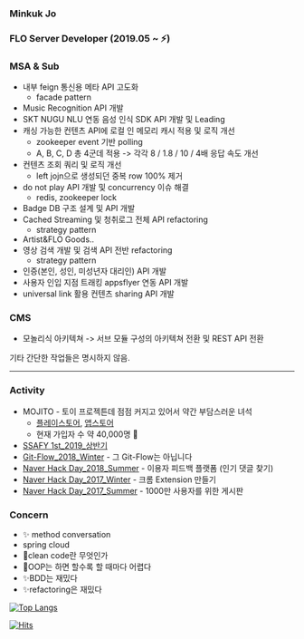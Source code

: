 ### Minkuk Jo

### FLO Server Developer (2019.05 ~ ⚡)
### MSA & Sub
- 내부 feign 통신용 메타 API 고도화
   - facade pattern
- Music Recognition API 개발
- SKT NUGU NLU 연동 음성 인식 SDK API 개발 및 Leading
- 캐싱 가능한 컨텐츠 API에 로컬 인 메모리 캐시 적용 및 로직 개선
   - zookeeper event 기반 polling
   - A, B, C, D 총 4군데 적용 -> 각각 8 / 1.8 / 10 / 4배 응답 속도 개선
- 컨텐츠 조회 쿼리 및 로직 개선
   - left jojn으로 생성되던 중복 row 100% 제거
- do not play API 개발 및 concurrency 이슈 해결
   - redis, zookeeper lock
- Badge DB 구조 설계 및 API 개발
- Cached Streaming 및 청취로그 전체 API refactoring
   - strategy pattern
- Artist&FLO Goods..
- 영상 검색 개발 및 검색 API 전반 refactoring
   - strategy pattern
- 인증(본인, 성인, 미성년자 대리인) API 개발
- 사용자 인입 지점 트래킹 appsflyer 연동 API 개발
- universal link 활용 컨텐츠 sharing API 개발

### CMS
- 모놀리식 아키텍쳐 -> 서브 모듈 구성의 아키텍쳐 전환 및 REST API 전환

기타 간단한 작업들은 명시하지 않음.

---

### Activity
* MOJITO - 토이 프로젝튼데 점점 커지고 있어서 약간 부담스러운 녀석
   * [플레이스토어](https://play.google.com/store/apps/details?id=com.blender.mojito&hl=ko), [앱스토어](https://apps.apple.com/kr/app/%EB%AA%A8%EC%A7%80%EB%98%90-%EB%8D%B0%EC%9D%BC%EB%A6%AC-%EC%9D%B4%EB%AA%A8%EC%A7%80-%EB%8B%A4%EC%9D%B4%EC%96%B4%EB%A6%AC/id1508866668)
   * 현재 가입자 수 약 40,000명 🌱
* [SSAFY 1st_2019_상반기](https://www.ssafy.com/ksp/jsp/swp/swpMain.jsp)
* [Git-Flow_2018_Winter](https://github.com/springframework-storage/Public-GitFlow) - 그 Git-Flow는 아닙니다
* [Naver Hack Day_2018_Summer](https://github.com/springframework-storage/HotComments) - 이용자 피드백 플랫폼 (인기 댓글 찾기)
* [Naver Hack Day_2017_Winter](https://github.com/springframework-storage) - 크롬 Extension 만들기
* [Naver Hack Day_2017_Summer](https://github.com/springframework-storage) - 1000만 사용자를 위한 게시판

### Concern
* ✨  method conversation
* spring cloud
* 🤔clean code란 무엇인가
* 💬OOP는 하면 할수록 할 때마다 어렵다
* ✨BDD는 재밌다
* ✨refactoring은 재밌다

[![Top Langs](https://github-readme-stats.vercel.app/api/top-langs/?username=J-minkuk&layout=compact&hide=javascript,html,css,CoffeeScript&langs_count=10)](https://github.com/anuraghazra/github-readme-stats)

[![Hits](https://hits.seeyoufarm.com/api/count/incr/badge.svg?url=https%3A%2F%2Fgithub.com%2FMinGOODdev&count_bg=%2379C83D&title_bg=%23555555&icon=&icon_color=%23E7E7E7&title=hits&edge_flat=false)](https://hits.seeyoufarm.com)

<!--
**MinGOODdev/MinGOODdev** is a ✨ _special_ ✨ repository because its `README.md` (this file) appears on your GitHub profile.

Here are some ideas to get you started:

- 🔭 I’m currently working on ...
- 🌱 I’m currently learning ...
- 👯 I’m looking to collaborate on ...
- 🤔 I’m looking for help with ...
- 💬 Ask me about ...
- 📫 How to reach me: ...
- 😄 Pronouns: ...
- ⚡ Fun fact: ...
-->
